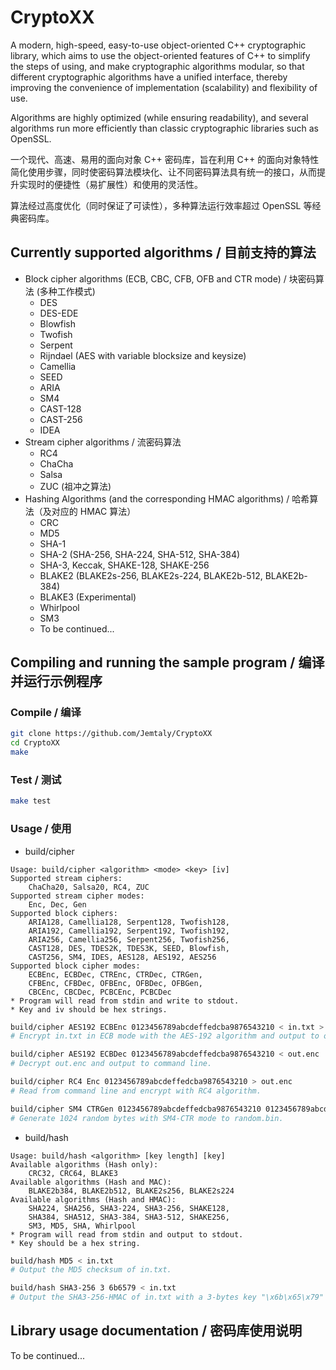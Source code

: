 # CryptoXX

A modern, high-speed, easy-to-use object-oriented C++ cryptographic library, which aims to use the object-oriented features of C++ to simplify the steps of using, and make cryptographic algorithms modular, so that different cryptographic algorithms have a unified interface, thereby improving the convenience of implementation (scalability) and flexibility of use.

Algorithms are highly optimized (while ensuring readability), and several algorithms run more efficiently than classic cryptographic libraries such as OpenSSL.

一个现代、高速、易用的面向对象 C++ 密码库，旨在利用 C++ 的面向对象特性简化使用步骤，同时使密码算法模块化、让不同密码算法具有统一的接口，从而提升实现时的便捷性（易扩展性）和使用的灵活性。

算法经过高度优化（同时保证了可读性），多种算法运行效率超过 OpenSSL 等经典密码库。

## Currently supported algorithms / 目前支持的算法

- Block cipher algorithms (ECB, CBC, CFB, OFB and CTR mode) / 块密码算法 (多种工作模式)
  - DES
  - DES-EDE
  - Blowfish
  - Twofish
  - Serpent
  - Rijndael (AES with variable blocksize and keysize)
  - Camellia
  - SEED
  - ARIA
  - SM4
  - CAST-128
  - CAST-256
  - IDEA
- Stream cipher algorithms / 流密码算法
  - RC4
  - ChaCha
  - Salsa
  - ZUC (祖冲之算法)
- Hashing Algorithms (and the corresponding HMAC algorithms) / 哈希算法（及对应的 HMAC 算法）
  - CRC
  - MD5
  - SHA-1
  - SHA-2 (SHA-256, SHA-224, SHA-512, SHA-384)
  - SHA-3, Keccak, SHAKE-128, SHAKE-256
  - BLAKE2 (BLAKE2s-256, BLAKE2s-224, BLAKE2b-512, BLAKE2b-384)
  - BLAKE3 (Experimental)
  - Whirlpool
  - SM3
  - To be continued...

## Compiling and running the sample program / 编译并运行示例程序

### Compile / 编译

```sh
git clone https://github.com/Jemtaly/CryptoXX
cd CryptoXX
make
```

### Test / 测试

```sh
make test
```

### Usage / 使用

- build/cipher

```
Usage: build/cipher <algorithm> <mode> <key> [iv]
Supported stream ciphers:
    ChaCha20, Salsa20, RC4, ZUC
Supported stream cipher modes:
    Enc, Dec, Gen
Supported block ciphers:
    ARIA128, Camellia128, Serpent128, Twofish128,
    ARIA192, Camellia192, Serpent192, Twofish192,
    ARIA256, Camellia256, Serpent256, Twofish256,
    CAST128, DES, TDES2K, TDES3K, SEED, Blowfish,
    CAST256, SM4, IDES, AES128, AES192, AES256
Supported block cipher modes:
    ECBEnc, ECBDec, CTREnc, CTRDec, CTRGen,
    CFBEnc, CFBDec, OFBEnc, OFBDec, OFBGen,
    CBCEnc, CBCDec, PCBCEnc, PCBCDec
* Program will read from stdin and write to stdout.
* Key and iv should be hex strings.
```

```sh
build/cipher AES192 ECBEnc 0123456789abcdeffedcba9876543210 < in.txt > out.enc
# Encrypt in.txt in ECB mode with the AES-192 algorithm and output to out.enc.

build/cipher AES192 ECBDec 0123456789abcdeffedcba9876543210 < out.enc
# Decrypt out.enc and output to command line.

build/cipher RC4 Enc 0123456789abcdeffedcba9876543210 > out.enc
# Read from command line and encrypt with RC4 algorithm.

build/cipher SM4 CTRGen 0123456789abcdeffedcba9876543210 0123456789abcdeffedcba9876543210 | head -c 1024 > random.bin
# Generate 1024 random bytes with SM4-CTR mode to random.bin.
```

- build/hash

```
Usage: build/hash <algorithm> [key length] [key]
Available algorithms (Hash only):
    CRC32, CRC64, BLAKE3
Available algorithms (Hash and MAC):
    BLAKE2b384, BLAKE2b512, BLAKE2s256, BLAKE2s224
Available algorithms (Hash and HMAC):
    SHA224, SHA256, SHA3-224, SHA3-256, SHAKE128,
    SHA384, SHA512, SHA3-384, SHA3-512, SHAKE256,
    SM3, MD5, SHA, Whirlpool
* Program will read from stdin and output to stdout.
* Key should be a hex string.
```

```sh
build/hash MD5 < in.txt
# Output the MD5 checksum of in.txt.

build/hash SHA3-256 3 6b6579 < in.txt
# Output the SHA3-256-HMAC of in.txt with a 3-bytes key "\x6b\x65\x79" ("key").
```

## Library usage documentation / 密码库使用说明

To be continued...
